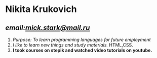 # **Nikita Krukovich**
## *email:mick.stark@mail.ru*
1. *Purpose: To learn programming languages for future employment*
2. *I like to learn new things and study materials.*
HTML,CSS.
3. **I took courses on stepik and watched video tutorials on youtube.**